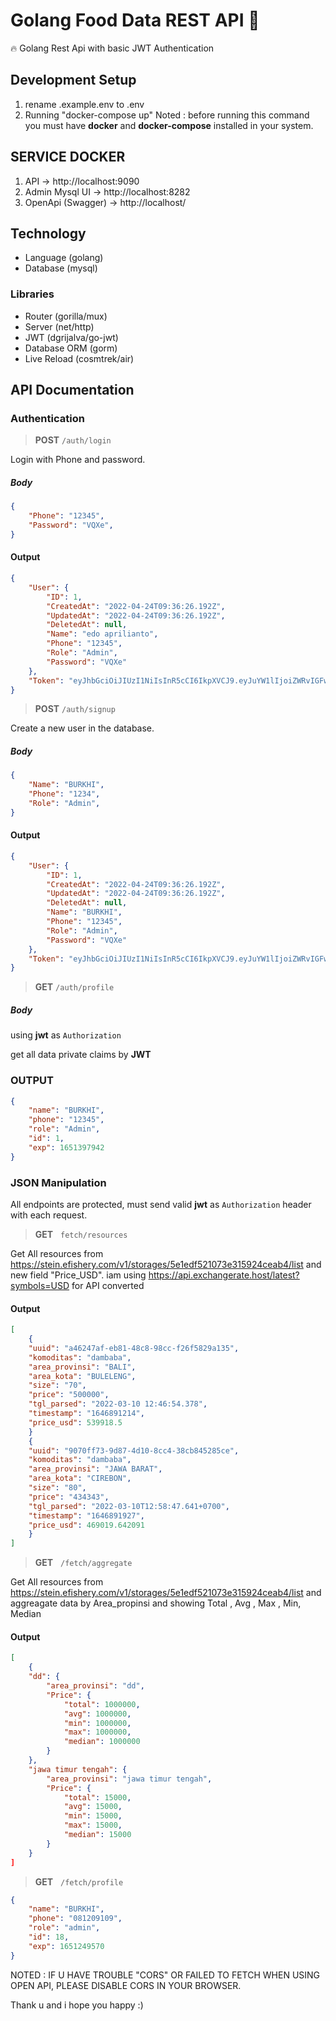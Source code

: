 # Golang Food Data REST API 🚀 

🔥 Golang Rest Api with basic JWT Authentication

## Development Setup
1. rename .example.env to .env
2. Running "docker-compose up"
Noted : before running this command you must have **docker** and **docker-compose** installed in your system.


## SERVICE DOCKER
1. API -> http://localhost:9090
2. Admin Mysql UI -> http://localhost:8282
3. OpenApi (Swagger) -> http://localhost/

## Technology
- Language (golang)
- Database (mysql)

### Libraries
- Router (gorilla/mux)
- Server (net/http)
- JWT (dgrijalva/go-jwt)<!-- - Password Encryption (bcrypt) -->
- Database ORM (gorm) 
- Live Reload (cosmtrek/air)


## API Documentation

### Authentication
> **POST** ``/auth/login``

Login with Phone and password.

##### Body

```json
{
    "Phone": "12345",
    "Password": "VQXe",
}
```

#### Output

```json
{
    "User": {
        "ID": 1,
        "CreatedAt": "2022-04-24T09:36:26.192Z",
        "UpdatedAt": "2022-04-24T09:36:26.192Z",
        "DeletedAt": null,
        "Name": "edo aprilianto",
        "Phone": "12345",
        "Role": "Admin",
        "Password": "VQXe"
    },
    "Token": "eyJhbGciOiJIUzI1NiIsInR5cCI6IkpXVCJ9.eyJuYW1lIjoiZWRvIGFwcmlsaWFudG8iLCJwaG9uZSI6IjEyMzQ1Iiwicm9sZSI6IkFkbWluIiwiaWQiOjEsImV4cCI6MTY1MTM5Nzk0Mn0.yWlIllgzO3xUp2Vw-ivovZ3-ExfsYnxTb9xBm2diq3I"
}
```

> **POST** ``/auth/signup``

Create a new user in the database.

##### Body

```json
{
    "Name": "BURKHI",
    "Phone": "1234",
    "Role": "Admin",
}
```

#### Output

```json
{
    "User": {
        "ID": 1,
        "CreatedAt": "2022-04-24T09:36:26.192Z",
        "UpdatedAt": "2022-04-24T09:36:26.192Z",
        "DeletedAt": null,
        "Name": "BURKHI",
        "Phone": "12345",
        "Role": "Admin",
        "Password": "VQXe"
    },
    "Token": "eyJhbGciOiJIUzI1NiIsInR5cCI6IkpXVCJ9.eyJuYW1lIjoiZWRvIGFwcmlsaWFudG8iLCJwaG9uZSI6IiIsInJvbGUiOiJBZG1pbiIsImlkIjoxLCJleHAiOjE2NTEzOTc3ODZ9.UIu9bmcVvtIFkwsZ_cbSI3FUqFY7osPGjRhm4tZibLA"
}
```

> **GET** ``/auth/profile``

##### Body
using **jwt** as ``Authorization``

get all data private claims by **JWT**

### OUTPUT
```json
{
    "name": "BURKHI",
    "phone": "12345",
    "role": "Admin",
    "id": 1,
    "exp": 1651397942
}
```


### JSON Manipulation

All endpoints are protected, must send valid **jwt** as ``Authorization`` header with each request.

> **GET** &nbsp; ``fetch/resources``

Get All resources from https://stein.efishery.com/v1/storages/5e1edf521073e315924ceab4/list
and new field "Price_USD". 
iam using https://api.exchangerate.host/latest?symbols=USD for API converted


#### Output

```json
[
    {
    "uuid": "a46247af-eb81-48c8-98cc-f26f5829a135",
    "komoditas": "dambaba",
    "area_provinsi": "BALI",
    "area_kota": "BULELENG",
    "size": "70",
    "price": "500000",
    "tgl_parsed": "2022-03-10 12:46:54.378",
    "timestamp": "1646891214",
    "price_usd": 539918.5
    }
    {
    "uuid": "9070ff73-9d87-4d10-8cc4-38cb845285ce",
    "komoditas": "dambaba",
    "area_provinsi": "JAWA BARAT",
    "area_kota": "CIREBON",
    "size": "80",
    "price": "434343",
    "tgl_parsed": "2022-03-10T12:58:47.641+0700",
    "timestamp": "1646891927",
    "price_usd": 469019.642091
    }
]
```

> **GET** &nbsp; ``/fetch/aggregate``

Get All resources from https://stein.efishery.com/v1/storages/5e1edf521073e315924ceab4/list
and aggreagate data by Area_propinsi and showing Total , Avg , Max , Min, Median

#### Output

```json
[ 
    {
    "dd": {
        "area_provinsi": "dd",
        "Price": {
            "total": 1000000,
            "avg": 1000000,
            "min": 1000000,
            "max": 1000000,
            "median": 1000000
        }
    },
    "jawa timur tengah": {
        "area_provinsi": "jawa timur tengah",
        "Price": {
            "total": 15000,
            "avg": 15000,
            "min": 15000,
            "max": 15000,
            "median": 15000
        }
    }
]
```


> **GET** &nbsp; ``/fetch/profile``

```json
{
    "name": "BURKHI",
    "phone": "081209109",
    "role": "admin",
    "id": 18,
    "exp": 1651249570
}
```



NOTED : IF U HAVE TROUBLE "CORS" OR FAILED TO FETCH WHEN USING OPEN API, PLEASE DISABLE CORS IN YOUR BROWSER.

Thank u and i hope you happy :)